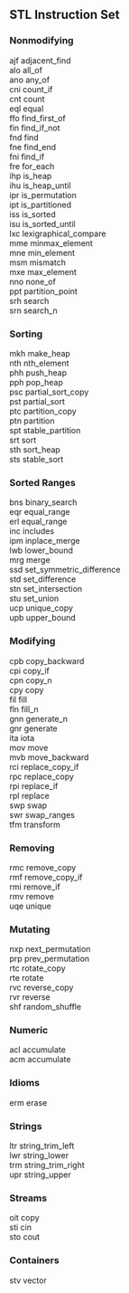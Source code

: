 ## STL Instruction Set
### Nonmodifying

ajf	adjacent_find  
alo	all_of  
ano	any_of  
cni	count_if  
cnt	count  
eql	equal  
ffo	find_first_of  
fin	find_if_not  
fnd	find  
fne	find_end  
fni	find_if  
fre	for_each  
ihp	is_heap  
ihu	is_heap_until  
ipr	is_permutation  
ipt	is_partitioned  
iss	is_sorted  
isu	is_sorted_until  
lxc	lexigraphical_compare  
mme	minmax_element  
mne	min_element  
msm	mismatch  
mxe	max_element  
nno	none_of  
ppt	partition_point  
srh	search  
srn	search_n  

### Sorting

mkh	make_heap  
nth	nth_element  
phh	push_heap  
pph	pop_heap  
psc	partial_sort_copy  
pst	partial_sort  
ptc	partition_copy  
ptn	partition  
spt	stable_partition  
srt	sort  
sth	sort_heap  
sts	stable_sort  

### Sorted Ranges

bns	binary_search  
eqr	equal_range  
erl	equal_range  
inc	includes  
ipm	inplace_merge  
lwb	lower_bound  
mrg	merge  
ssd	set_symmetric_difference  
std	set_difference  
stn	set_intersection  
stu	set_union  
ucp	unique_copy  
upb	upper_bound  

### Modifying

cpb	copy_backward  
cpi	copy_if  
cpn	copy_n  
cpy	copy  
fil	fill  
fln	fill_n  
gnn	generate_n  
gnr	generate  
ita	iota  
mov	move  
mvb	move_backward  
rci	replace_copy_if  
rpc	replace_copy  
rpi	replace_if  
rpl	replace  
swp	swap  
swr	swap_ranges  
tfm	transform  

### Removing

rmc	remove_copy  
rmf	remove_copy_if  
rmi	remove_if  
rmv	remove  
uqe	unique  

### Mutating

nxp	next_permutation  
prp	prev_permutation  
rtc	rotate_copy  
rte	rotate  
rvc	reverse_copy  
rvr	reverse  
shf	random_shuffle  

### Numeric

acl	accumulate  
acm	accumulate  

### Idioms

erm	erase  

### Strings

ltr	string_trim_left  
lwr	string_lower  
trm	string_trim_right  
upr	string_upper  

### Streams

oit	copy  
sti	cin  
sto	cout  

### Containers

stv	vector  

